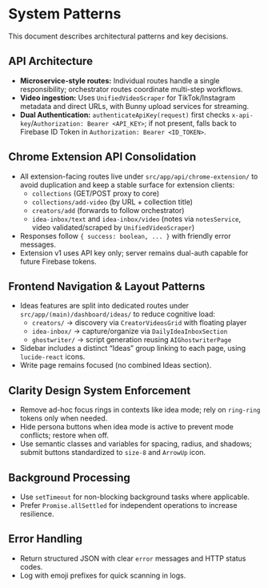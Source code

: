 # System Patterns

This document describes architectural patterns and key decisions.

## API Architecture

- **Microservice-style routes:** Individual routes handle a single responsibility; orchestrator routes coordinate multi-step workflows.
- **Video ingestion:** Uses `UnifiedVideoScraper` for TikTok/Instagram metadata and direct URLs, with Bunny upload services for streaming.
- **Dual Authentication:** `authenticateApiKey(request)` first checks `x-api-key`/`Authorization: Bearer <API_KEY>`; if not present, falls back to Firebase ID Token in `Authorization: Bearer <ID_TOKEN>`.

## Chrome Extension API Consolidation

- All extension-facing routes live under `src/app/api/chrome-extension/` to avoid duplication and keep a stable surface for extension clients:
  - `collections` (GET/POST proxy to core)
  - `collections/add-video` (by URL + collection title)
  - `creators/add` (forwards to follow orchestrator)
  - `idea-inbox/text` and `idea-inbox/video` (notes via `notesService`, video validated/scraped by `UnifiedVideoScraper`)
- Responses follow `{ success: boolean, ... }` with friendly error messages.
- Extension v1 uses API key only; server remains dual-auth capable for future Firebase tokens.

## Frontend Navigation & Layout Patterns

- Ideas features are split into dedicated routes under `src/app/(main)/dashboard/ideas/` to reduce cognitive load:
  - `creators/` → discovery via `CreatorVideosGrid` with floating player
  - `idea-inbox/` → capture/organize via `DailyIdeaInboxSection`
  - `ghostwriter/` → script generation reusing `AIGhostwriterPage`
- Sidebar includes a distinct “Ideas” group linking to each page, using `lucide-react` icons.
- Write page remains focused (no combined Ideas section).

## Clarity Design System Enforcement

- Remove ad-hoc focus rings in contexts like idea mode; rely on `ring-ring` tokens only when needed.
- Hide persona buttons when idea mode is active to prevent mode conflicts; restore when off.
- Use semantic classes and variables for spacing, radius, and shadows; submit buttons standardized to `size-8` and `ArrowUp` icon.

## Background Processing

- Use `setTimeout` for non-blocking background tasks where applicable.
- Prefer `Promise.allSettled` for independent operations to increase resilience.

## Error Handling

- Return structured JSON with clear `error` messages and HTTP status codes.
- Log with emoji prefixes for quick scanning in logs.
